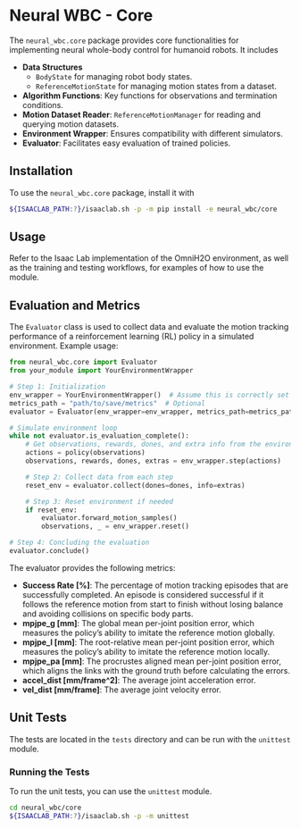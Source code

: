# Neural WBC - Core

The `neural_wbc.core` package provides core functionalities for implementing neural whole-body
control for humanoid robots. It includes

* **Data Structures**
  - `BodyState` for managing robot body states.
  - `ReferenceMotionState` for managing motion states from a dataset.
* **Algorithm Functions**: Key functions for observations and termination conditions.
* **Motion Dataset Reader**: `ReferenceMotionManager` for reading and querying motion datasets.
* **Environment Wrapper**: Ensures compatibility with different simulators.
* **Evaluator**: Facilitates easy evaluation of trained policies.

## Installation
To use the `neural_wbc.core` package, install it with

```bash
${ISAACLAB_PATH:?}/isaaclab.sh -p -m pip install -e neural_wbc/core
```

## Usage
Refer to the Isaac Lab implementation of the OmniH2O environment, as well as the training and
testing workflows, for examples of how to use the module.

## Evaluation and Metrics
The `Evaluator` class is used to collect data and evaluate the motion tracking performance of a
reinforcement learning (RL) policy in a simulated environment. Example usage:

```python
from neural_wbc.core import Evaluator
from your_module import YourEnvironmentWrapper

# Step 1: Initialization
env_wrapper = YourEnvironmentWrapper()  # Assume this is correctly set up
metrics_path = "path/to/save/metrics"  # Optional
evaluator = Evaluator(env_wrapper=env_wrapper, metrics_path=metrics_path)

# Simulate environment loop
while not evaluator.is_evaluation_complete():
    # Get observations, rewards, dones, and extra info from the environment
    actions = policy(observations)
    observations, rewards, dones, extras = env_wrapper.step(actions)

    # Step 2: Collect data from each step
    reset_env = evaluator.collect(dones=dones, info=extras)

    # Step 3: Reset environment if needed
    if reset_env:
        evaluator.forward_motion_samples()
        observations, _ = env_wrapper.reset()

# Step 4: Concluding the evaluation
evaluator.conclude()
```

The evaluator provides the following metrics:

* **Success Rate [%]**: The percentage of motion tracking episodes that are successfully completed. An
    episode is considered successful if it follows the reference motion from start to finish without
    losing balance and avoiding collisions on specific body parts.
* **mpjpe_g [mm]**: The global mean per-joint position error, which measures the policy’s ability to
    imitate the reference motion globally.
* **mpjpe_l [mm]**: The root-relative mean per-joint position error, which measures the policy’s ability
    to imitate the reference motion locally.
* **mpjpe_pa [mm]**: The procrustes aligned mean per-joint position error, which aligns the links with
    the ground truth before calculating the errors.
* **accel_dist [mm/frame^2]**: The average joint acceleration error.
* **vel_dist [mm/frame]**: The average joint velocity error.


## Unit Tests
The tests are located in the `tests` directory and can be run with the `unittest` module.

### Running the Tests
To run the unit tests, you can use the `unittest` module.

```bash
cd neural_wbc/core
${ISAACLAB_PATH:?}/isaaclab.sh -p -m unittest
```

